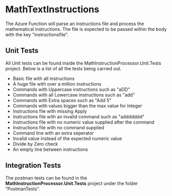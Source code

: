 # MathTextInstructions

The Azure Function will parse an instructions file and process the mathematical instructions. The file is expected to be passed within the body with the key "instructionsfile".

## Unit Tests

All Unit tests can be found inside the MathInstructionProcessor.Unit.Tests project. Below is a list of all the tests being carried out.

- Basic file with all instructions
- A huge file with over a million instructions
- Commands with Uppercase instructions such as "aDD"
- Commands with all Lowercase instructions such as "add"
- Commands with Extra spaces such as "Add       5"
- Commands with values bigger than the max value for Integer
- Instructions file with missing Apply
- Instructions file with an invalid command such as "addddddd"
- Instructions file with no numeric value supplied after the command
- Instructions file with no command supplied
- Command line with an extra seperator
- Invalid value instead of the expected numeric value
- Divide by Zero check
- An empty line between instructions

## Integration Tests

The postman tests can be found in the **MathInstructionProcessor.Unit.Tests** project under the folder "PostmanTests".

